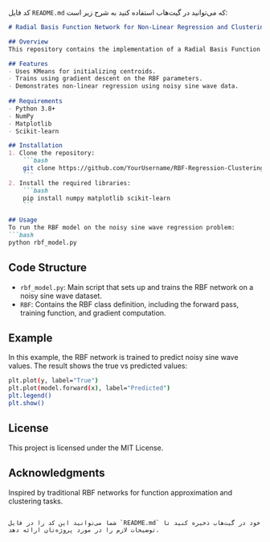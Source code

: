 کد فایل `README.md` که می‌توانید در گیت‌هاب استفاده کنید به شرح زیر است:

```markdown
# Radial Basis Function Network for Non-Linear Regression and Clustering

## Overview
This repository contains the implementation of a Radial Basis Function (RBF) network for non-linear regression and clustering. The network uses KMeans clustering to initialize the centroids of the basis functions and gradient-based optimization to update the parameters.

## Features
- Uses KMeans for initializing centroids.
- Trains using gradient descent on the RBF parameters.
- Demonstrates non-linear regression using noisy sine wave data.
  
## Requirements
- Python 3.8+
- NumPy
- Matplotlib
- Scikit-learn

## Installation
1. Clone the repository:
    ```bash
    git clone https://github.com/YourUsername/RBF-Regression-Clustering.git
    ```
2. Install the required libraries:
    ```bash
    pip install numpy matplotlib scikit-learn
    ```

## Usage
To run the RBF model on the noisy sine wave regression problem:
```bash
python rbf_model.py
```

## Code Structure
- `rbf_model.py`: Main script that sets up and trains the RBF network on a noisy sine wave dataset.
- `RBF`: Contains the RBF class definition, including the forward pass, training function, and gradient computation.
  
## Example
In this example, the RBF network is trained to predict noisy sine wave values. The result shows the true vs predicted values:

```bash
plt.plot(y, label="True")
plt.plot(model.forward(x), label="Predicted")
plt.legend()
plt.show()
```

## License
This project is licensed under the MIT License.

## Acknowledgments
Inspired by traditional RBF networks for function approximation and clustering tasks.
```

شما می‌توانید این کد را در فایل `README.md` خود در گیت‌هاب ذخیره کنید تا توضیحات لازم را در مورد پروژه‌تان ارائه دهد.